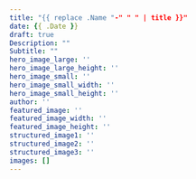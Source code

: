 ```yaml
---
title: "{{ replace .Name "-" " " | title }}"
date: {{ .Date }}
draft: true
Description: ""
Subtitle: ""
hero_image_large: ''
hero_image_large_height: ''
hero_image_small: ''
hero_image_small_width: ''
hero_image_small_height: ''
author: ''
featured_image: ''
featured_image_width: ''
featured_image_height: ''
structured_image1: ''
structured_image2: ''
structured_image3: ''
images: []
---
```

